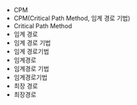 ﻿- CPM
- CPM(Critical Path Method, 임계 경로 기법)
- Critical Path Method
- 임계 경로
- 임계 경로 기법
- 임계 경로기법
- 임계경로
- 임계경로 기법
- 임계경로기법
- 최장 경로
- 최장경로
